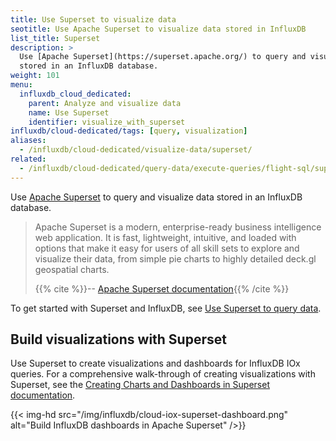 ```yaml
---
title: Use Superset to visualize data
seotitle: Use Apache Superset to visualize data stored in InfluxDB
list_title: Superset
description: >
  Use [Apache Superset](https://superset.apache.org/) to query and visualize data
  stored in an InfluxDB database.
weight: 101
menu:
  influxdb_cloud_dedicated:
    parent: Analyze and visualize data
    name: Use Superset
    identifier: visualize_with_superset
influxdb/cloud-dedicated/tags: [query, visualization]
aliases:
  - /influxdb/cloud-dedicated/visualize-data/superset/
related:
  - /influxdb/cloud-dedicated/query-data/execute-queries/flight-sql/superset/
---
```


Use [Apache Superset](https://superset.apache.org/) to query and visualize data
stored in an InfluxDB database.

> Apache Superset is a modern, enterprise-ready business intelligence web application.
> It is fast, lightweight, intuitive, and loaded with options that make it easy for
> users of all skill sets to explore and visualize their data, from simple pie
> charts to highly detailed deck.gl geospatial charts.
>
> {{% cite %}}-- [Apache Superset documentation](https://superset.apache.org/docs/intro){{% /cite %}}

To get started with Superset and InfluxDB, see [Use Superset to query data](/influxdb/cloud-dedicated/query-data/execute-queries/flight-sql/superset/).
## Build visualizations with Superset

Use Superset to create visualizations and dashboards for InfluxDB IOx queries.
For a comprehensive walk-through of creating visualizations with
Superset, see the [Creating Charts and Dashboards in Superset documentation](https://superset.apache.org/docs/creating-charts-dashboards/creating-your-first-dashboard).

{{< img-hd src="/img/influxdb/cloud-iox-superset-dashboard.png" alt="Build InfluxDB dashboards in Apache Superset" />}}
